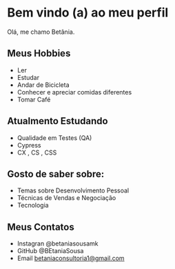 # Bem vindo (a) ao meu perfil

Olá, me chamo Betânia.

## Meus Hobbies
- Ler
- Estudar
- Andar de Bicicleta
- Conhecer e apreciar comidas diferentes 
- Tomar Café

## Atualmento Estudando
- Qualidade em Testes (QA)
- Cypress
- CX , CS , CSS

## Gosto de saber sobre:
- Temas sobre Desenvolvimento Pessoal
- Técnicas de Vendas e Negociação
- Tecnologia

## Meus Contatos

- Instagran @betaniasousamk
- GitHub @BEtaniaSousa
- Email betaniaconsultoria1@gmail.com

